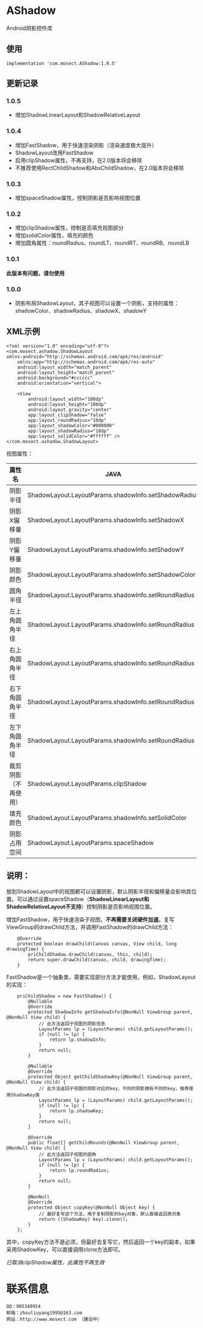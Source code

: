 # AShadow
Android阴影控件库

## 使用
```
implementation 'com.mosect.AShadow:1.0.5'
```

## 更新记录
### 1.0.5
* 增加ShadowLinearLayout和ShadowRelativeLayout
### 1.0.4
* 增加FastShadow，用于快速渲染阴影（渲染速度极大提升）
* ShadowLayout改用FastShadow
* 启用clipShadow属性，不再支持，在2.0版本将会移除
* 不推荐使用RectChildShadow和AbsChildShadow，在2.0版本将会移除
### 1.0.3
* 增加spaceShadow属性，控制阴影是否影响视图位置
### 1.0.2
* 增加clipShadow属性，控制是否填充视图部分
* 增加solidColor属性，填充的颜色
* 增加圆角属性：roundRadius、roundLT、roundRT、roundRB、roundLB
### 1.0.1
**此版本有问题，请勿使用**
### 1.0.0
* 阴影布局ShadowLayout，其子视图可以设置一个阴影，支持的属性：shadowColor、shadowRadius、shadowX、shadowY

## XML示例
```
<?xml version="1.0" encoding="utf-8"?>
<com.mosect.ashadow.ShadowLayout xmlns:android="http://schemas.android.com/apk/res/android"
    xmlns:app="http://schemas.android.com/apk/res-auto"
    android:layout_width="match_parent"
    android:layout_height="match_parent"
    android:background="#cccccc"
    android:orientation="vertical">

    <View
        android:layout_width="100dp"
        android:layout_height="100dp"
        android:layout_gravity="center"
        app:layout_clipShadow="false"
        app:layout_roundRadius="10dp"
        app:layout_shadowColor="#000000"
        app:layout_shadowRadius="10dp"
        app:layout_solidColor="#ffffff" />
</com.mosect.ashadow.ShadowLayout>
```
视图属性：

属性名 | JAVA | XML | 取值
----- | ---- | --- | ------
阴影半径 | ShadowLayout.LayoutParams.shadowInfo.setShadowRadius | app:layout_shadowRadius | dimen
阴影X偏移量 | ShadowLayout.LayoutParams.shadowInfo.setShadowX | app:layout_shadowX | dimen
阴影Y偏移量 | ShadowLayout.LayoutParams.shadowInfo.setShadowY | app:layout_shadowY | dimen
阴影颜色 | ShadowLayout.LayoutParams.shadowInfo.setShadowColor | app:layout_shadowColor | color
圆角半径 | ShadowLayout.LayoutParams.shadowInfo.setRoundRadius | app:layout_roundRadius | dimen
左上角圆角半径 | ShadowLayout.LayoutParams.shadowInfo.setRoundRadius | app:layout_roundLT | dimen
右上角圆角半径 | ShadowLayout.LayoutParams.shadowInfo.setRoundRadius | app:layout_roundRT | dimen
右下角圆角半径 | ShadowLayout.LayoutParams.shadowInfo.setRoundRadius | app:layout_roundRB | dimen
左下角圆角半径 | ShadowLayout.LayoutParams.shadowInfo.setRoundRadius | app:layout_roundLB | dimen
裁剪阴影（不再使用） | ShadowLayout.LayoutParams.clipShadow | app:layout_clipShadow | boolean
填充颜色 | ShadowLayout.LayoutParams.shadowInfo.setSolidColor | app:layout_solidColor | color
阴影占用空间 | ShadowLayout.LayoutParams.spaceShadow | app:layout_spaceShadow | boolean

## 说明：
放到ShadowLayout中的视图都可以设置阴影，默认阴影半径和偏移量会影响其位置。可以通过设置spaceShadow（**ShadowLinearLayout和ShadowRelativeLayout不支持**）控制阴影是否影响视图位置。

增加FastShadow，用于快速渲染子视图，**不再需要关闭硬件加速**。复写ViewGroup的drawChild方法，并调用FastShadow的drawChild方法：
```
    @Override
    protected boolean drawChild(Canvas canvas, View child, long drawingTime) {
        priChildShadow.drawChild(canvas, this, child);
        return super.drawChild(canvas, child, drawingTime);
    }
```
FastShadow是一个抽象类，需要实现部分方法才能使用，例如，ShadowLayout的实现：
```
    priChildShadow = new FastShadow() {
        @Nullable
        @Override
        protected ShadowInfo getShadowInfo(@NonNull ViewGroup parent, @NonNull View child) {
            // 此方法返回子视图的阴影信息
            LayoutParams lp = (LayoutParams) child.getLayoutParams();
            if (null != lp) {
                return lp.shadowInfo;
            }
            return null;
        }

        @Nullable
        @Override
        protected Object getChildShadowKey(@NonNull ViewGroup parent, @NonNull View child) {
            // 此方法返回子视图的阴影对应的key，不同的阴影拥有不同的key，推荐使用ShadowKey类
            LayoutParams lp = (LayoutParams) child.getLayoutParams();
            if (null != lp) {
                return lp.shadowKey;
            }
            return null;
        }

        @Override
        public float[] getChildRounds(@NonNull ViewGroup parent, @NonNull View child) {
            // 此方法返回子视图的圆角
            LayoutParams lp = (LayoutParams) child.getLayoutParams();
            if (null != lp) {
                return lp.roundRadius;
            }
            return null;
        }

        @NonNull
        @Override
        protected Object copyKey(@NonNull Object key) {
            // 最好复写这个方法，用于复制阴影的key对象，默认直接返回原对象
            return ((ShadowKey) key).clone();
        }
    };
```
其中，copyKey方法不是必须，但最好去复写它，然后返回一个key的副本，如果采用ShadowKey，可以直接调用clone方法即可。

*已取消clipShadow属性，此属性不再生效*

# 联系信息
```
QQ：905340954
邮箱：zhouliuyang1995@163.com
网站：http://www.mosect.com （建设中）
```
